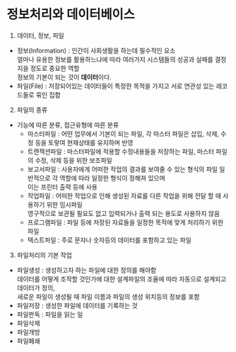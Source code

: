 # 정보처리와 데이터베이스 

1. 데이터, 정보, 파일
* 정보(Information) : 인간이 사회생활을 하는데 필수적인 요소  
얼마나 유용한 정보를 활용하느냐에 따라 여러가지 시스템들의 성공과 실패를 결정 지을 정도로 중요한 역할  
정보의 기본이 되는 것이 **데이터**이다.
* 파일(File) : 저장되어있는 데이터들이 특정한 목적을 가지고 서로 연관성 있는 레코드들로 묶인 집합

2. 파일의 종류
* 기능에 따른 분류, 접근유형에 따른 분류
  * 마스터파일 : 어떤 업무에서 기본이 되는 파일, 각 마스터 파일은 삽입, 삭제, 수정 등을 토랗여 현재상태를 유지하며 반영
  * 트랜잭션파일 : 마스터파일에 적용할 수정내용들을 저장하는 파일, 마스터 파일의 수정, 삭제 등을 위한 보조파일
  * 보고서파일 : 사용자에게 어떠한 작업의 결과를 보여줄 수 있는 형식의 파일 일반적으로 각 역할에 따라 일정한 형식이 정해져 있으며  
이는 프린터 출력 등에 사용
  * 작업파일 : 어떠한 작업으로 인해 생성된 자료를 다른 작업을 위해 전달 할 때 사용하기 위한 임시파일  
영구적으로 보관될 필요도 없고 입력되거나 출력 되는 용도로 사용하지 않음
  * 프로그램파일 : 파일 등에 저장된 자료들을 일정한 목적에 맞게 처리하기 위한 파일
  * 텍스트파일 : 주로 문자나 숫자등의 데이터를 포함하고 있는 파일

3. 파일처리의 기본 작업
* 파일생성 : 생성하고자 하는 파일에 대한 정의를 해야함  
데이터를 어떻게 조작할 것인가에 대한 설계파일의 조율에 따라 자동으로 설계되고 데이터가 정의,  
새로운 파일이 생성될 때 파일 이름과 파일의 생성 위치등의 정보를 포함 
* 파일저장 : 생성한 파일에 데이터를 기록하는 것 
* 파일판독 : 파일을 읽는 일
* 파일삭제
* 파일개방
* 파일폐쇄
